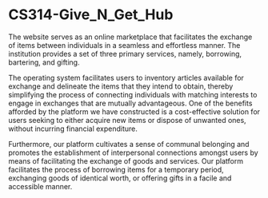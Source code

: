 ﻿# CS314-Give_N_Get_Hub
 
The website serves as an online marketplace that facilitates the exchange of items between individuals in a 
seamless and effortless manner. The institution provides a set of three primary services, namely, borrowing, 
bartering, and gifting. 

The operating system facilitates users to inventory articles available for exchange 
and delineate the items that they intend to obtain, thereby simplifying the process of connecting individuals 
with matching interests to engage in exchanges that are mutually advantageous. One of the benefits afforded 
by the platform we have constructed is a cost-effective solution for users seeking to either acquire new 
items or dispose of unwanted ones, without incurring financial expenditure. 

Furthermore, our platform cultivates a sense of communal belonging and promotes the establishment of interpersonal connections 
amongst users by means of facilitating the exchange of goods and services. Our platform facilitates the 
process of borrowing items for a temporary period, exchanging goods of identical worth, or offering gifts 
in a facile and accessible manner.
